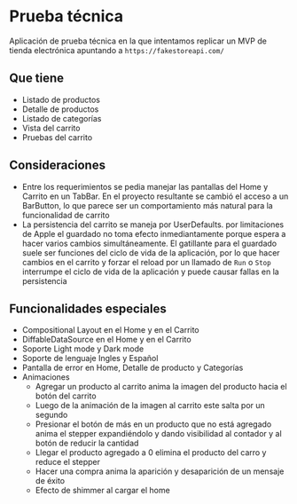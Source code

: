 # Prueba técnica

Aplicación de prueba técnica en la que intentamos replicar un MVP de tienda electrónica apuntando a `https://fakestoreapi.com/`

## Que tiene

* Listado de productos
* Detalle de productos
* Listado de categorías
* Vista del carrito
* Pruebas del carrito

## Consideraciones

* Entre los requerimientos se pedia manejar las pantallas del Home y Carrito en un TabBar. En el proyecto resultante se cambió el acceso a un BarButton, lo que parece ser un comportamiento más natural para la funcionalidad de carrito
* La persistencia del carrito se maneja por UserDefaults. por limitaciones de Apple el guardado no toma efecto inmediantamente porque espera a hacer varios cambios simultáneamente. El gatillante para el guardado suele ser funciones del ciclo de vida de la aplicación, por lo que hacer cambios en el carrito y forzar el reload por un llamado de `Run` o `Stop` interrumpe el ciclo de vida de la aplicación y puede causar fallas en la persistencia

## Funcionalidades especiales

* Compositional Layout en el Home y en el Carrito
* DiffableDataSource en el Home y en el Carrito
* Soporte Light mode y Dark mode
* Soporte de lenguaje Ingles y Español
* Pantalla de error en Home, Detalle de producto y Categorías
* Animaciones
  - Agregar un producto al carrito anima la imagen del producto hacia el botón del carrito
  - Luego de la animación de la imagen al carrito este salta por un segundo
  - Presionar el botón de más en un producto que no está agregado anima el stepper expandiéndolo y dando visibilidad al contador y al botón de reducir la cantidad
  - Llegar el producto agregado a 0 elimina el producto del carro y reduce el stepper
  - Hacer una compra anima la aparición y desaparición de un mensaje de éxito
  - Efecto de shimmer al cargar el home

